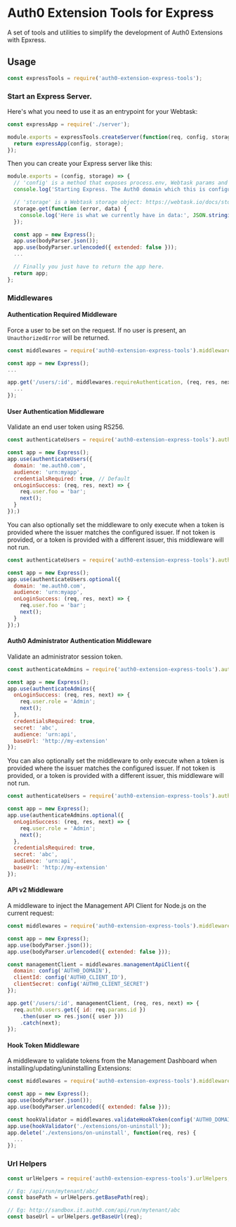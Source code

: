 # Auth0 Extension Tools for Express

A set of tools and utilities to simplify the development of Auth0 Extensions with Epxress.

## Usage

```js
const expressTools = require('auth0-extension-express-tools');
```

### Start an Express Server.

Here's what you need to use it as an entrypoint for your Webtask:

```js
const expressApp = require('./server');

module.exports = expressTools.createServer(function(req, config, storage) {
  return expressApp(config, storage);
});
```

Then you can create your Express server like this:

```js
module.exports = (config, storage) => {
  // 'config' is a method that exposes process.env, Webtask params and secrets
  console.log('Starting Express. The Auth0 domain which this is configured for:', config('AUTH0_DOMAIN'));

  // 'storage' is a Webtask storage object: https://webtask.io/docs/storage
  storage.get(function (error, data) {
    console.log('Here is what we currently have in data:', JSON.stringify(data, null, 2));
  });

  const app = new Express();
  app.use(bodyParser.json());
  app.use(bodyParser.urlencoded({ extended: false }));
  ...

  // Finally you just have to return the app here.
  return app;
};
```

### Middlewares

#### Authentication Required Middleware

Force a user to be set on the request. If no user is present, an `UnauthorizedError` will be returned.

```js
const middlewares = require('auth0-extension-express-tools').middlewares;

const app = new Express();
...

app.get('/users/:id', middlewares.requireAuthentication, (req, res, next) => {
  ...
});
```

#### User Authentication Middleware

Validate an end user token using RS256.

```js
const authenticateUsers = require('auth0-extension-express-tools').authenticateUsers;

const app = new Express();
app.use(authenticateUsers({
  domain: 'me.auth0.com',
  audience: 'urn:myapp',
  credentialsRequired: true, // Default
  onLoginSuccess: (req, res, next) => {
    req.user.foo = 'bar';
    next();
  }
});)
```

You can also optionally set the middleware to only execute when a token is provided where the issuer matches the configured issuer. If not token is provided, or a token is provided with a different issuer, this middleware will not run.

```js
const authenticateUsers = require('auth0-extension-express-tools').authenticateUsers;

const app = new Express();
app.use(authenticateUsers.optional({
  domain: 'me.auth0.com',
  audience: 'urn:myapp',
  onLoginSuccess: (req, res, next) => {
    req.user.foo = 'bar';
    next();
  }
});)
```

#### Auth0 Administrator Authentication Middleware

Validate an administrator session token.

```js
const authenticateAdmins = require('auth0-extension-express-tools').authenticateAdmins;

const app = new Express();
app.use(authenticateAdmins({
  onLoginSuccess: (req, res, next) => {
    req.user.role = 'Admin';
    next();
  },
  credentialsRequired: true,
  secret: 'abc',
  audience: 'urn:api',
  baseUrl: 'http://my-extension'
});
```

You can also optionally set the middleware to only execute when a token is provided where the issuer matches the configured issuer. If not token is provided, or a token is provided with a different issuer, this middleware will not run.

```js
const authenticateUsers = require('auth0-extension-express-tools').authenticateUsers;

const app = new Express();
app.use(authenticateAdmins.optional({
  onLoginSuccess: (req, res, next) => {
    req.user.role = 'Admin';
    next();
  },
  credentialsRequired: true,
  secret: 'abc',
  audience: 'urn:api',
  baseUrl: 'http://my-extension'
});
```

#### API v2 Middleware

A middleware to inject the Management API Client for Node.js on the current request:

```js
const middlewares = require('auth0-extension-express-tools').middlewares;

const app = new Express();
app.use(bodyParser.json());
app.use(bodyParser.urlencoded({ extended: false }));

const managementClient = middlewares.managementApiClient({
  domain: config('AUTH0_DOMAIN'),
  clientId: config('AUTH0_CLIENT_ID'),
  clientSecret: config('AUTH0_CLIENT_SECRET')
});

app.get('/users/:id', managementClient, (req, res, next) => {
  req.auth0.users.get({ id: req.params.id })
    .then(user => res.json({ user }))
    .catch(next);
});
```

#### Hook Token Middleware

A middleware to validate tokens from the Management Dashboard when installing/updating/uninstalling Extensions:

```js
const middlewares = require('auth0-extension-express-tools').middlewares;

const app = new Express();
app.use(bodyParser.json());
app.use(bodyParser.urlencoded({ extended: false }));

const hookValidator = middlewares.validateHookToken(config('AUTH0_DOMAIN'), config('WT_URL'), config('EXTENSION_SECRET'));
app.use(hookValidator('./extensions/on-uninstall'));
app.delete('./extensions/on-uninstall', function(req, res) {
  ...
});
```

### Url Helpers

```js
const urlHelpers = require('auth0-extension-express-tools').urlHelpers;

// Eg: /api/run/mytenant/abc/
const basePath = urlHelpers.getBasePath(req);

// Eg: http://sandbox.it.auth0.com/api/run/mytenant/abc
const baseUrl = urlHelpers.getBaseUrl(req);
```
